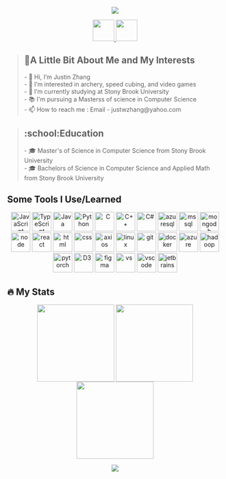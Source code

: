 <p align="center">
  <img src="https://capsule-render.vercel.app/api?type=waving&color=0:F68A06,100:F96209&text=Hello%20I%20am%20Justin&height=100&section=header&animation=fadeIn&fontColor=FFFFFF"/>
</p>
<p align="center">
  <a href="https://justinzhang1.wixsite.com/personalwebsite">
    <img height="50" src="https://user-images.githubusercontent.com/46517096/166972883-f5f1d88c-0246-4374-88ac-ded0f2cf0699.png"/>
  </a>
  <a href="https://www.linkedin.com/in/justin-zhang-873436202/">
    <img height="50" src="https://user-images.githubusercontent.com/46517096/166973395-19676cd8-f8ec-4abf-83ff-da8243505b82.png"/>
  </a>
</p>


><h2>🏹A Little Bit About Me and My Interests</h2>
> - 👋 Hi, I’m Justin Zhang <br>
> - 🏹 I’m interested in archery, speed cubing, and video games<br>
> - 🏫 I’m currently studying at Stony Brook University <br>
> - 📚 I'm pursuing a Masterss of science in Computer Science<br>
> - 📫 How to reach me : Email - justwzhang@yahoo.com<br>

><h2>:school:Education</h2>
> - 🎓 Master's of Science in Computer Science from Stony Brook University <br>
> - 🎓 Bachelors of Science in Computer Science and Applied Math from Stony Brook University<br>

<h2>Some Tools I Use/Learned</h2>
<p align="center">
  <img src="https://cdn.jsdelivr.net/gh/devicons/devicon@latest/icons/javascript/javascript-original.svg" alt="JavaScript" width="45" height="45"/>
  <img src="https://cdn.jsdelivr.net/gh/devicons/devicon@latest/icons/typescript/typescript-original.svg" alt="TypeScript" width="45" height="45"/>
  <img src="https://cdn.jsdelivr.net/gh/devicons/devicon@latest/icons/java/java-original.svg" alt="Java" width="45" height="45"/>
  <img src="https://cdn.jsdelivr.net/gh/devicons/devicon@latest/icons/python/python-original.svg" alt="Python" width="45" height="45"/>
  <img src="https://cdn.jsdelivr.net/gh/devicons/devicon@latest/icons/c/c-original.svg" alt="C" width="45" height="45"/>
  <img src="https://cdn.jsdelivr.net/gh/devicons/devicon@latest/icons/cplusplus/cplusplus-original.svg" alt="C++" width="45" height="45"/>
  <img src="https://cdn.jsdelivr.net/gh/devicons/devicon@latest/icons/csharp/csharp-original.svg" alt="C#" width="45" height="45"/>
  
  <img src="https://cdn.jsdelivr.net/gh/devicons/devicon@latest/icons/azuresqldatabase/azuresqldatabase-original.svg" alt="azuresql" width="45" height="45"/>
  <img src="https://cdn.jsdelivr.net/gh/devicons/devicon@latest/icons/mysql/mysql-original.svg" alt="mssql" width="45" height="45"/>
  <img src="https://cdn.jsdelivr.net/gh/devicons/devicon@latest/icons/mongodb/mongodb-original.svg" alt="mongodb" width="45" height="45"/>
  <img src="https://cdn.jsdelivr.net/gh/devicons/devicon@latest/icons/nodejs/nodejs-original.svg" alt="node" width="45" height="45"/>
  <img src="https://cdn.jsdelivr.net/gh/devicons/devicon@latest/icons/react/react-original.svg" alt="react" width="45" height="45"/>
  <img src="https://cdn.jsdelivr.net/gh/devicons/devicon@latest/icons/html5/html5-original.svg" alt="html" width="45" height="45"/>
  <img src="https://cdn.jsdelivr.net/gh/devicons/devicon@latest/icons/css3/css3-plain-wordmark.svg" alt="css" width="45" height="45"/>
  <img src="https://cdn.jsdelivr.net/gh/devicons/devicon@latest/icons/axios/axios-plain-wordmark.svg" alt="axios" width="45" height="45"/>
  
  <img src="https://cdn.jsdelivr.net/gh/devicons/devicon@latest/icons/linux/linux-original.svg" alt="linux" width="45" height="45"/>
  <img src="https://cdn.jsdelivr.net/gh/devicons/devicon@latest/icons/git/git-original.svg" alt="git" width="45" height="45"/>
  <img src="https://cdn.jsdelivr.net/gh/devicons/devicon@latest/icons/docker/docker-original.svg" alt="docker" width="45" height="45"/>
  <img src="https://cdn.jsdelivr.net/gh/devicons/devicon@latest/icons/azure/azure-original.svg" alt="azure" width="45" height="45"/>
  <img src="https://cdn.jsdelivr.net/gh/devicons/devicon@latest/icons/hadoop/hadoop-original.svg" alt="hadoop" width="45" height="45"/>
  <img src="https://cdn.jsdelivr.net/gh/devicons/devicon@latest/icons/pytorch/pytorch-original.svg" alt="pytorch" width="45" height="45"/>
  <img src="https://cdn.jsdelivr.net/gh/devicons/devicon@latest/icons/d3js/d3js-original.svg" alt="D3" width="45" height="45"/>
  <img src="https://cdn.jsdelivr.net/gh/devicons/devicon@latest/icons/figma/figma-original.svg" alt="figma" width="45" height="45"/>

  
  <img src="https://cdn.jsdelivr.net/gh/devicons/devicon@latest/icons/visualstudio/visualstudio-original.svg" alt="vs" width="45" height="45"/>
  <img src="https://cdn.jsdelivr.net/gh/devicons/devicon@latest/icons/vscode/vscode-original.svg" alt="vscode" width="45" height="45"/>
  <img src="https://cdn.jsdelivr.net/gh/devicons/devicon@latest/icons/jetbrains/jetbrains-original.svg" alt="jetbrains" width="45" height="45"/>
</p>


## :fire: My Stats
<p align="center">
  <img height="180em"  src="https://github-readme-streak-stats.herokuapp.com/?user=justwzhang&theme=slateorange&hide_border=false" align = "center"/>
  <img height="180em" src="https://github-readme-stats.vercel.app/api/top-langs/?username=justwzhang&theme=slateorange&show_icons=true&hide_border=false&layout=compact" align = "center"/>
  <img height="180em" src="https://github-readme-stats.vercel.app/api?username=justwzhang&theme=slateorange&show_icons=true&hide_border=false&count_private=true" align = "center"/>
</p>





<p align="center">
  <img src="https://capsule-render.vercel.app/api?type=waving&color=0:F68A06,100:F96209&height=100&section=footer"/>
</p>




<!---
justwzhang/justwzhang is a ✨ special ✨ repository because its `README.md` (this file) appears on your GitHub profile.
You can click the Preview link to take a look at your changes.
--->
